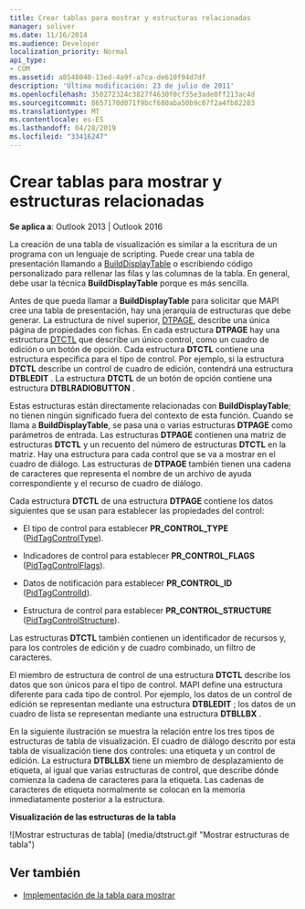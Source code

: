 ```yaml
---
title: Crear tablas para mostrar y estructuras relacionadas
manager: soliver
ms.date: 11/16/2014
ms.audience: Developer
localization_priority: Normal
api_type:
- COM
ms.assetid: a8548040-13ed-4a9f-a7ca-de610f94d7df
description: 'Última modificación: 23 de julio de 2011'
ms.openlocfilehash: 350272324c3827f4630f0cf35e3ade0ff213ac4d
ms.sourcegitcommit: 8657170d071f9bcf680aba50b9c07f2a4fb82283
ms.translationtype: MT
ms.contentlocale: es-ES
ms.lasthandoff: 04/28/2019
ms.locfileid: "33416247"
---
```

# <a name="creating-display-tables-and-related-structures"></a>Crear tablas para mostrar y estructuras relacionadas
  
**Se aplica a**: Outlook 2013 | Outlook 2016 
  
La creación de una tabla de visualización es similar a la escritura de un programa con un lenguaje de scripting. Puede crear una tabla de presentación llamando a [BuildDisplayTable](builddisplaytable.md) o escribiendo código personalizado para rellenar las filas y las columnas de la tabla. En general, debe usar la técnica **BuildDisplayTable** porque es más sencilla. 
  
Antes de que pueda llamar a **BuildDisplayTable** para solicitar que MAPI cree una tabla de presentación, hay una jerarquía de estructuras que debe generar. La estructura de nivel superior, [DTPAGE](dtpage.md), describe una única página de propiedades con fichas. En cada estructura **DTPAGE** hay una estructura [DTCTL](dtctl.md) que describe un único control, como un cuadro de edición o un botón de opción. Cada estructura **DTCTL** contiene una estructura específica para el tipo de control. Por ejemplo, si la estructura **DTCTL** describe un control de cuadro de edición, contendrá una estructura **DTBLEDIT** . La estructura **DTCTL** de un botón de opción contiene una estructura **DTBLRADIOBUTTON** . 
  
Estas estructuras están directamente relacionadas con **BuildDisplayTable**; no tienen ningún significado fuera del contexto de esta función. Cuando se llama a **BuildDisplayTable**, se pasa una o varias estructuras **DTPAGE** como parámetros de entrada. Las estructuras **DTPAGE** contienen una matriz de estructuras **DTCTL** y un recuento del número de estructuras **DTCTL** en la matriz. Hay una estructura para cada control que se va a mostrar en el cuadro de diálogo. Las estructuras de **DTPAGE** también tienen una cadena de caracteres que representa el nombre de un archivo de ayuda correspondiente y el recurso de cuadro de diálogo. 
  
Cada estructura **DTCTL** de una estructura **DTPAGE** contiene los datos siguientes que se usan para establecer las propiedades del control: 
  
- El tipo de control para establecer **PR_CONTROL_TYPE** ([PidTagControlType](pidtagcontroltype-canonical-property.md)).
    
- Indicadores de control para establecer **PR_CONTROL_FLAGS** ([PidTagControlFlags](pidtagcontrolflags-canonical-property.md)).
    
- Datos de notificación para establecer **PR_CONTROL_ID** ([PidTagControlId](pidtagcontrolid-canonical-property.md)).
    
- Estructura de control para establecer **PR_CONTROL_STRUCTURE** ([PidTagControlStructure](pidtagcontrolstructure-canonical-property.md)).
    
Las estructuras **DTCTL** también contienen un identificador de recursos y, para los controles de edición y de cuadro combinado, un filtro de caracteres. 
  
El miembro de estructura de control de una estructura **DTCTL** describe los datos que son únicos para el tipo de control. MAPI define una estructura diferente para cada tipo de control. Por ejemplo, los datos de un control de edición se representan mediante una estructura **DTBLEDIT** ; los datos de un cuadro de lista se representan mediante una estructura **DTBLLBX** . 
  
En la siguiente ilustración se muestra la relación entre los tres tipos de estructuras de tabla de visualización. El cuadro de diálogo descrito por esta tabla de visualización tiene dos controles: una etiqueta y un control de edición. La estructura **DTBLLBX** tiene un miembro de desplazamiento de etiqueta, al igual que varias estructuras de control, que describe dónde comienza la cadena de caracteres para la etiqueta. Las cadenas de caracteres de etiqueta normalmente se colocan en la memoria inmediatamente posterior a la estructura. 
  
**Visualización de las estructuras de la tabla**
  
![Mostrar estructuras de tabla] (media/dtstruct.gif "Mostrar estructuras de tabla")
  
## <a name="see-also"></a>Ver también

- [Implementación de la tabla para mostrar](display-table-implementation.md)

